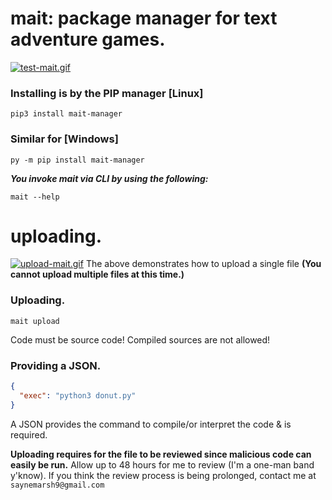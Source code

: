 # mait: package manager for text adventure games.
[![test-mait.gif](https://i.postimg.cc/XYYy4Xpp/test-mait.gif)](https://postimg.cc/F7wKxrb4)

### Installing is by the PIP manager [Linux]
```commandline
pip3 install mait-manager
```
### Similar for [Windows]
```commandline
py -m pip install mait-manager
```
***You invoke mait via CLI by using the following:***
```commandline
mait --help
```

# uploading.
[![upload-mait.gif](https://i.postimg.cc/BvKq5Gjq/upload-mait.gif)](https://postimg.cc/B8J9sk5y)
The above demonstrates how to upload a single file **(You cannot upload multiple files at this time.)**
### Uploading.
```commandline
mait upload
```
Code must be source code! Compiled sources are not allowed!
### Providing a JSON.
```json
{
  "exec": "python3 donut.py"
}
```
A JSON provides the command to compile/or interpret the code & is required.

**Uploading requires for the file to be reviewed since malicious code can easily be run.** 
Allow up to 48 hours for me to review (I'm a one-man band y'know). If you think the review process is 
being prolonged, contact me at `saynemarsh9@gmail.com`
